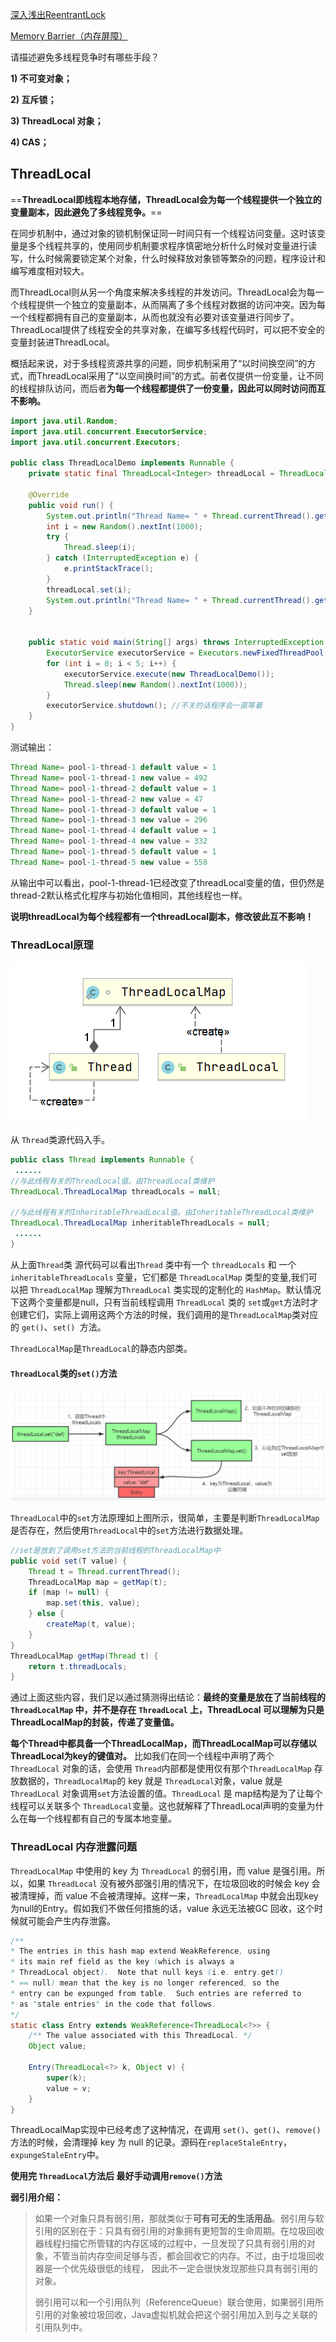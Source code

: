 [深入浅出ReentrantLock](https://www.jianshu.com/p/4358b1466ec9)

[Memory Barrier（内存屏障）](https://www.jianshu.com/p/d3fda02d4cae)



请描述避免多线程竞争时有哪些手段？

**1) 不可变对象；**

**2) 互斥锁；**

**3) ThreadLocal 对象；**

**4) CAS；**



## ThreadLocal

==**ThreadLocal即线程本地存储，ThreadLocal会为每一个线程提供一个独立的变量副本，因此避免了多线程竞争。**==

在同步机制中，通过对象的锁机制保证同一时间只有一个线程访问变量。这时该变量是多个线程共享的，使用同步机制要求程序慎密地分析什么时候对变量进行读写，什么时候需要锁定某个对象，什么时候释放对象锁等繁杂的问题，程序设计和编写难度相对较大。

而ThreadLocal则从另一个角度来解决多线程的并发访问。ThreadLocal会为每一个线程提供一个独立的变量副本，从而隔离了多个线程对数据的访问冲突。因为每一个线程都拥有自己的变量副本，从而也就没有必要对该变量进行同步了。ThreadLocal提供了线程安全的共享对象，在编写多线程代码时，可以把不安全的变量封装进ThreadLocal。

概括起来说，对于多线程资源共享的问题，同步机制采用了“以时间换空间”的方式，而ThreadLocal采用了“以空间换时间”的方式。前者仅提供一份变量，让不同的线程排队访问，而后者**为每一个线程都提供了一份变量，因此可以同时访问而互不影响。**

```java
import java.util.Random;
import java.util.concurrent.ExecutorService;
import java.util.concurrent.Executors;

public class ThreadLocalDemo implements Runnable {
    private static final ThreadLocal<Integer> threadLocal = ThreadLocal.withInitial(() -> 1);

    @Override
    public void run() {
        System.out.println("Thread Name= " + Thread.currentThread().getName() + " default value = " + threadLocal.get());
        int i = new Random().nextInt(1000);
        try {
            Thread.sleep(i);
        } catch (InterruptedException e) {
            e.printStackTrace();
        }
        threadLocal.set(i);
        System.out.println("Thread Name= " + Thread.currentThread().getName() + " new value = " + threadLocal.get());
    }


    public static void main(String[] args) throws InterruptedException {
        ExecutorService executorService = Executors.newFixedThreadPool(5);
        for (int i = 0; i < 5; i++) {
            executorService.execute(new ThreadLocalDemo());
            Thread.sleep(new Random().nextInt(1000));
        }
        executorService.shutdown(); //不关的话程序会一直等着
    }
}
```

测试输出：

```java
Thread Name= pool-1-thread-1 default value = 1
Thread Name= pool-1-thread-1 new value = 492
Thread Name= pool-1-thread-2 default value = 1
Thread Name= pool-1-thread-2 new value = 47
Thread Name= pool-1-thread-3 default value = 1
Thread Name= pool-1-thread-3 new value = 296
Thread Name= pool-1-thread-4 default value = 1
Thread Name= pool-1-thread-4 new value = 332
Thread Name= pool-1-thread-5 default value = 1
Thread Name= pool-1-thread-5 new value = 558
```

从输出中可以看出，pool-1-thread-1已经改变了threadLocal变量的值，但仍然是thread-2默认格式化程序与初始化值相同，其他线程也一样。

**说明threadLocal为每个线程都有一个threadLocal副本，修改彼此互不影响！**



### ThreadLocal原理

![image-20210331110224515](images/多线程基础/Thread与ThreadLocal.png)

从 `Thread`类源代码入手。

```java
public class Thread implements Runnable {
 ......
//与此线程有关的ThreadLocal值。由ThreadLocal类维护
ThreadLocal.ThreadLocalMap threadLocals = null;

//与此线程有关的InheritableThreadLocal值。由InheritableThreadLocal类维护
ThreadLocal.ThreadLocalMap inheritableThreadLocals = null;
 ......
}
```

从上面`Thread`类 源代码可以看出`Thread` 类中有一个 `threadLocals` 和 一个  `inheritableThreadLocals` 变量，它们都是 `ThreadLocalMap`  类型的变量,我们可以把 `ThreadLocalMap`  理解为`ThreadLocal` 类实现的定制化的 `HashMap`。默认情况下这两个变量都是null，只有当前线程调用 `ThreadLocal` 类的 `set`或`get`方法时才创建它们，实际上调用这两个方法的时候，我们调用的是`ThreadLocalMap`类对应的 `get()`、`set() `方法。

`ThreadLocalMap`是`ThreadLocal`的静态内部类。

#### `ThreadLocal`类的`set()`方法

![](images/多线程基础/threadLocal-set.png)

`ThreadLocal`中的`set`方法原理如上图所示，很简单，主要是判断`ThreadLocalMap`是否存在，然后使用`ThreadLocal`中的`set`方法进行数据处理。

```java
//set是放到了调用set方法的当前线程的ThreadLocalMap中
public void set(T value) {
    Thread t = Thread.currentThread();
    ThreadLocalMap map = getMap(t);
    if (map != null) {
        map.set(this, value);
    } else {
        createMap(t, value);
    }
}
ThreadLocalMap getMap(Thread t) {
    return t.threadLocals;
}
```

通过上面这些内容，我们足以通过猜测得出结论：**最终的变量是放在了当前线程的 `ThreadLocalMap` 中，并不是存在 `ThreadLocal` 上，ThreadLocal 可以理解为只是ThreadLocalMap的封装，传递了变量值。**

**每个Thread中都具备一个ThreadLocalMap，而ThreadLocalMap可以存储以ThreadLocal为key的键值对。** 比如我们在同一个线程中声明了两个 `ThreadLocal` 对象的话，会使用 `Thread`内部都是使用仅有那个`ThreadLocalMap` 存放数据的，`ThreadLocalMap`的 key 就是 `ThreadLocal`对象，value 就是 `ThreadLocal` 对象调用`set`方法设置的值。`ThreadLocal` 是 map结构是为了让每个线程可以关联多个 `ThreadLocal`变量。这也就解释了ThreadLocal声明的变量为什么在每一个线程都有自己的专属本地变量。

### ThreadLocal 内存泄露问题

`ThreadLocalMap` 中使用的 key 为 `ThreadLocal` 的弱引用，而 value 是强引用。所以，如果 `ThreadLocal` 没有被外部强引用的情况下，在垃圾回收的时候会 key 会被清理掉，而 value 不会被清理掉。这样一来，`ThreadLocalMap` 中就会出现key为null的Entry。假如我们不做任何措施的话，value 永远无法被GC 回收，这个时候就可能会产生内存泄露。

```java
/**
* The entries in this hash map extend WeakReference, using
* its main ref field as the key (which is always a
* ThreadLocal object).  Note that null keys (i.e. entry.get()
* == null) mean that the key is no longer referenced, so the
* entry can be expunged from table.  Such entries are referred to
* as "stale entries" in the code that follows.
*/
static class Entry extends WeakReference<ThreadLocal<?>> {
    /** The value associated with this ThreadLocal. */
    Object value;

    Entry(ThreadLocal<?> k, Object v) {
        super(k);
        value = v;
    }
}
```

ThreadLocalMap实现中已经考虑了这种情况，在调用 `set()`、`get()`、`remove()` 方法的时候，会清理掉 key 为 null 的记录。源码在`replaceStaleEntry`，`expungeStaleEntry`中。

**使用完 `ThreadLocal`方法后 最好手动调用`remove()`方法**

**弱引用介绍：**

> 如果一个对象只具有弱引用，那就类似于**可有可无的生活用品**。弱引用与软引用的区别在于：只具有弱引用的对象拥有更短暂的生命周期。在垃圾回收器线程扫描它所管辖的内存区域的过程中，一旦发现了只具有弱引用的对象，不管当前内存空间足够与否，都会回收它的内存。不过，由于垃圾回收器是一个优先级很低的线程， 因此不一定会很快发现那些只具有弱引用的对象。
>
> 弱引用可以和一个引用队列（ReferenceQueue）联合使用，如果弱引用所引用的对象被垃圾回收，Java虚拟机就会把这个弱引用加入到与之关联的引用队列中。